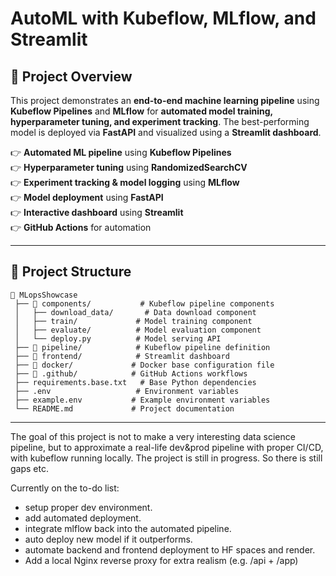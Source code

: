 # **AutoML with Kubeflow, MLflow, and Streamlit**  

## **📌 Project Overview**  
This project demonstrates an **end-to-end machine learning pipeline** using **Kubeflow Pipelines** and **MLflow** for **automated model training, hyperparameter tuning, and experiment tracking**. The best-performing model is deployed via **FastAPI** and visualized using a **Streamlit dashboard**.  

👉 **Automated ML pipeline** using **Kubeflow Pipelines**  
👉 **Hyperparameter tuning** using **RandomizedSearchCV**  
👉 **Experiment tracking & model logging** using **MLflow**  
👉 **Model deployment** using **FastAPI**  
👉 **Interactive dashboard** using **Streamlit**  
👉 **GitHub Actions** for automation  

---

## **📁 Project Structure**  

```
📂 MLopsShowcase
 ├── 📂 components/           # Kubeflow pipeline components
 │   ├── download_data/       # Data download component
 │   ├── train/             # Model training component
 │   ├── evaluate/          # Model evaluation component
 │   └── deploy.py          # Model serving API
 ├── 📂 pipeline/            # Kubeflow pipeline definition
 ├── 📂 frontend/            # Streamlit dashboard
 ├── 📂 docker/             # Docker base configuration file
 ├── 📂 .github/            # GitHub Actions workflows
 ├── requirements.base.txt   # Base Python dependencies
 ├── .env                   # Environment variables
 ├── example.env           # Example environment variables
 └── README.md             # Project documentation
```  

---

The goal of this project is not to make a very interesting data science pipeline, but to approximate a real-life dev&prod pipeline with proper CI/CD, with kubeflow running locally. The project is still in progress. So there is still gaps etc.

Currently on the to-do list:
- setup proper dev environment.
- add automated deployment.
- integrate mlflow back into the automated pipeline.
- auto deploy new model if it outperforms. 
- automate backend and frontend deployment to HF spaces and render.
- Add a local Nginx reverse proxy for extra realism (e.g. /api + /app)
